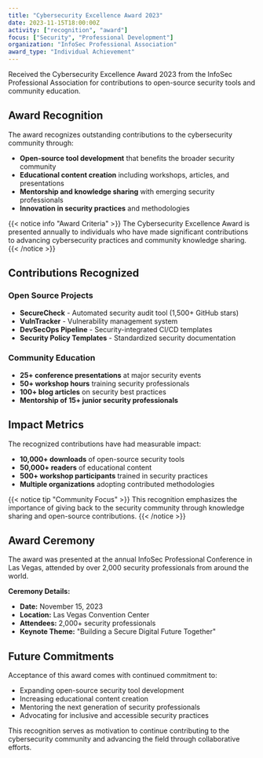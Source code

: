 ```yaml
---
title: "Cybersecurity Excellence Award 2023"
date: 2023-11-15T18:00:00Z
activity: ["recognition", "award"]
focus: ["Security", "Professional Development"]
organization: "InfoSec Professional Association"
award_type: "Individual Achievement"
---
```


Received the Cybersecurity Excellence Award 2023 from the InfoSec Professional Association for contributions to open-source security tools and community education.

## Award Recognition

The award recognizes outstanding contributions to the cybersecurity community through:
- **Open-source tool development** that benefits the broader security community
- **Educational content creation** including workshops, articles, and presentations
- **Mentorship and knowledge sharing** with emerging security professionals
- **Innovation in security practices** and methodologies

{{< notice info "Award Criteria" >}}
The Cybersecurity Excellence Award is presented annually to individuals who have made significant contributions to advancing cybersecurity practices and community knowledge sharing.
{{< /notice >}}

## Contributions Recognized

### Open Source Projects
- **SecureCheck** - Automated security audit tool (1,500+ GitHub stars)
- **VulnTracker** - Vulnerability management system
- **DevSecOps Pipeline** - Security-integrated CI/CD templates
- **Security Policy Templates** - Standardized security documentation

### Community Education
- **25+ conference presentations** at major security events
- **50+ workshop hours** training security professionals
- **100+ blog articles** on security best practices
- **Mentorship of 15+ junior security professionals**

## Impact Metrics

The recognized contributions have had measurable impact:
- **10,000+ downloads** of open-source security tools
- **50,000+ readers** of educational content
- **500+ workshop participants** trained in security practices
- **Multiple organizations** adopting contributed methodologies

{{< notice tip "Community Focus" >}}
This recognition emphasizes the importance of giving back to the security community through knowledge sharing and open-source contributions.
{{< /notice >}}

## Award Ceremony

The award was presented at the annual InfoSec Professional Conference in Las Vegas, attended by over 2,000 security professionals from around the world.

**Ceremony Details:**
- **Date:** November 15, 2023
- **Location:** Las Vegas Convention Center
- **Attendees:** 2,000+ security professionals
- **Keynote Theme:** "Building a Secure Digital Future Together"

## Future Commitments

Acceptance of this award comes with continued commitment to:
- Expanding open-source security tool development
- Increasing educational content creation
- Mentoring the next generation of security professionals
- Advocating for inclusive and accessible security practices

This recognition serves as motivation to continue contributing to the cybersecurity community and advancing the field through collaborative efforts.
